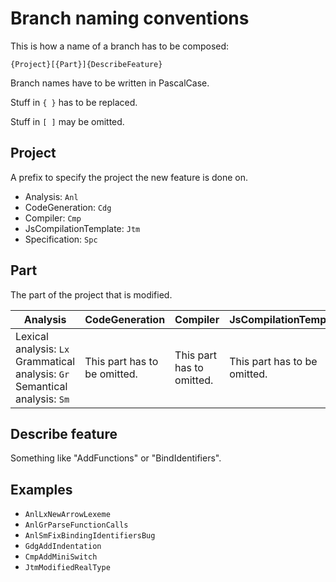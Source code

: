 # Branch naming conventions

This is how a name of a branch has to be composed:

```
{Project}[{Part}]{DescribeFeature}
```

Branch names have to be written in PascalCase.

Stuff in `{ }` has to be replaced.

Stuff in `[ ]` may be omitted.

## Project

A prefix to specify the project the new feature is done on.

- Analysis: `Anl`
- CodeGeneration: `Cdg`
- Compiler: `Cmp`
- JsCompilationTemplate: `Jtm`
- Specification: `Spc`

## Part

The part of the project that is modified.

| Analysis                                                     | CodeGeneration               | Compiler                  | JsCompilationTemplate        | Specification                |
| ------------------------------------------------------------ | ---------------------------- | ------------------------- | ---------------------------- | ---------------------------- |
| Lexical analysis: `Lx`<br />Grammatical analysis: `Gr`<br />Semantical analysis: `Sm` | This part has to be omitted. | This part has to omitted. | This part has to be omitted. | This part has to be omitted. |

## Describe feature

Something like "AddFunctions" or "BindIdentifiers".

## Examples

- `AnlLxNewArrowLexeme`
- `AnlGrParseFunctionCalls`
- `AnlSmFixBindingIdentifiersBug`
- `GdgAddIndentation`
- `CmpAddMiniSwitch`
- `JtmModifiedRealType`